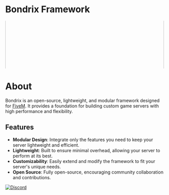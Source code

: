 # Bondrix Framework
<p align="center">
  <div style="width: 1920px; height: 150px; overflow: hidden; position: relative;">
    <img src="https://static.wikia.nocookie.net/gtawiki/images/6/66/HeistMonthWeek4-GTAOe-GTA%24500KBonusAdvert.png/revision/latest?cb=20211126070805" 
         style="position: absolute; top: -100px; left: 0; width: auto; height: 500px;">
  </div>
</p>

# About
Bondrix is an open-source, lightweight, and modular framework designed for [FiveM](https://fivem.net/). It provides a foundation for building custom game servers with high performance and flexibility.

## Features
- **Modular Design**: Integrate only the features you need to keep your server lightweight and efficient.
- **Lightweight**: Built to ensure minimal overhead, allowing your server to perform at its best.
- **Customizability**: Easily extend and modify the framework to fit your server's unique needs.
- **Open Source**: Fully open-source, encouraging community collaboration and contributions.

[![Discord](https://img.shields.io/badge/Discord-%237289DA.svg?style=for-the-badge&logo=discord&logoColor=white)](https://discord.gg/safePkGbNB)
